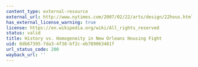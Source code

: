 ```yaml
---
content_type: external-resource
external_url: http://www.nytimes.com/2007/02/22/arts/design/22hous.html?_r=1&oref=slogin
has_external_license_warning: true
license: https://en.wikipedia.org/wiki/All_rights_reserved
status: valid
title: History vs. Homogeneity in New Orleans Housing Fight
uid: 8db67395-7da3-4f38-bf2c-eb789063481f
url_status_code: 200
wayback_url: ''
---
```

